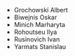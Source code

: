 - Grochowski Albert
- Biwejnis Oskar
- Minich Marharyta
- Rohoutseu	Ilya
- Rusinovich Ivan
- Yarmats Stanislau